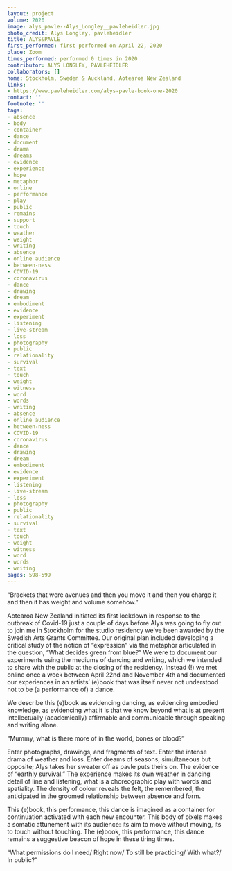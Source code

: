 ```yaml
---
layout: project
volume: 2020
image: alys_pavle--Alys_Longley__pavleheidler.jpg
photo_credit: Alys Longley, pavleheidler
title: ALYS&PAVLE
first_performed: first performed on April 22, 2020
place: Zoom
times_performed: performed 0 times in 2020
contributor: ALYS LONGLEY, PAVLEHEIDLER
collaborators: []
home: Stockholm, Sweden & Auckland, Aotearoa New Zealand
links:
- https://www.pavleheidler.com/alys-pavle-book-one-2020
contact: ''
footnote: ''
tags:
- absence
- body
- container
- dance
- document
- drama
- dreams
- evidence
- experience
- hope
- metaphor
- online
- performance
- play
- public
- remains
- support
- touch
- weather
- weight
- writing
- absence
- online audience
- between-ness
- COVID-19
- coronavirus
- dance
- drawing
- dream
- embodiment
- evidence
- experiment
- listening
- live-stream
- loss
- photography
- public
- relationality
- survival
- text
- touch
- weight
- witness
- word
- words
- writing
- absence
- online audience
- between-ness
- COVID-19
- coronavirus
- dance
- drawing
- dream
- embodiment
- evidence
- experiment
- listening
- live-stream
- loss
- photography
- public
- relationality
- survival
- text
- touch
- weight
- witness
- word
- words
- writing
pages: 598-599
---
```


“Brackets that were avenues and then you move it and then you charge it and then it has weight and volume somehow.”

Aotearoa New Zealand initiated its first lockdown in response to the outbreak of Covid-19 just a couple of days before Alys was going to fly out to join me in Stockholm for the studio residency we’ve been awarded by the Swedish Arts Grants Committee. Our original plan included developing a critical study of the notion of “expression” via the metaphor articulated in the question, “What decides green from blue?” We were to document our experiments using the mediums of dancing and writing, which we intended to share with the public at the closing of the residency. Instead (!) we met online once a week between April 22nd and November 4th and documented our experiences in an artists’ (e)book that was itself never not understood not to be (a performance of) a dance.

We describe this (e)book as evidencing dancing, as evidencing embodied knowledge, as evidencing what it is that we know beyond what is at present intellectually (academically) affirmable and communicable through speaking and writing alone.

“Mummy, what is there more of in the world, bones or blood?” 

Enter photographs, drawings, and fragments of text. Enter the intense drama of weather and loss. Enter dreams of seasons, simultaneous but opposite; Alys takes her sweater off as pavle puts theirs on. The evidence of “earthly survival.” The experience makes its own weather in dancing detail of line and listening, what is a choreographic play with words and spatiality. The density of colour reveals the felt, the remembered, the anticipated in the groomed relationship between absence and form.

This (e)book, this performance, this dance is imagined as a container for continuation activated with each new encounter. This body of pixels makes a somatic attunement with its audience: its aim to move without moving, its to touch without touching. The (e)book, this performance, this dance remains a suggestive beacon of hope in these tiring times.

“What permissions do I need/ Right now/ To still be practicing/ With what?/ In public?”